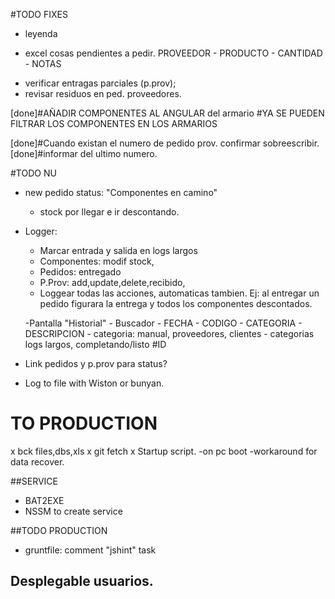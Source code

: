#TODO FIXES
- leyenda
* excel cosas pendientes a pedir.  PROVEEDOR - PRODUCTO - CANTIDAD - NOTAS
- verificar entragas parciales (p.prov);
- revisar residuos en ped. proveedores.

[done]#AÑADIR COMPONENTES AL ANGULAR del armario
		#YA SE PUEDEN FILTRAR LOS COMPONENTES EN LOS ARMARIOS

[done]#Cuando existan el numero de pedido  prov. confirmar sobreescribir.
[done]#informar del ultimo numero.

#TODO NU
- new pedido status: "Componentes en camino"
	- stock por llegar e ir descontando.
- Logger:
	- Marcar entrada y salida en logs largos
	* Componentes: modif stock,
	- Pedidos: entregado
	- P.Prov: add,update,delete,recibido,
	- Loggear todas las acciones, automaticas tambien. Ej: al entregar un pedido figurara la entrega y todos los componentes descontados. 

	-Pantalla "Historial"
		- Buscador
		- FECHA - CODIGO - CATEGORIA - DESCRIPCION
		- categoria: manual, proveedores, clientes
		- categorias logs largos, completando/listo
#ID
- Link pedidos y p.prov para status?
* Log to file with Wiston or bunyan.



# TO PRODUCTION
x bck files,dbs,xls
x git fetch
x Startup script.
	-on pc boot
	-workaround for data recover.

##SERVICE
- BAT2EXE 
- NSSM to create service


##TODO PRODUCTION
- gruntfile: comment "jshint" task

## Desplegable usuarios.